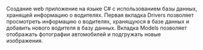 Создание web приложение на языке C# c использованием базы данных, хранящей информацию о водителях. Первая вкладка Drivers позволяет просмотреть информацию о водителях, хранящуюся в базе данных и добавить нового водителя в базу данных. Вкладка Models позволяет отображать фотографии автомобилей и подгружать новые изображения.
